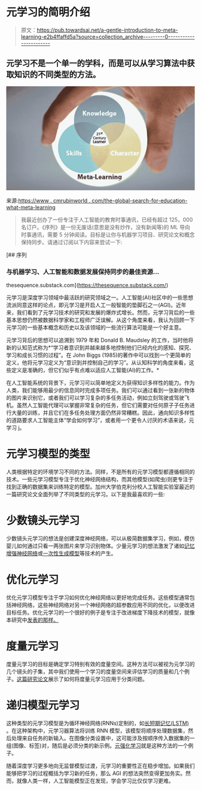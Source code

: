 # 元学习的简明介绍

> 原文：<https://pub.towardsai.net/a-gentle-introduction-to-meta-learning-e2b4ffaffd5a?source=collection_archive---------0----------------------->

## 元学习不是一个单一的学科，而是可以从学习算法中获取知识的不同类型的方法。

![](img/d60e7b98886a1549d56b27d84330cd5a.png)

来源:[https://www . cmrubinworld . com/the-global-search-for-education-what-meta-learning](https://www.cmrubinworld.com/the-global-search-for-education-what-meta-learning)

> 我最近创办了一份专注于人工智能的教育时事通讯，已经有超过 125，000 名订户。《序列》是一份无废话(意思是没有炒作，没有新闻等)的 ML 导向时事通讯，需要 5 分钟阅读。目标是让你与机器学习项目、研究论文和概念保持同步。请通过订阅以下内容来尝试一下:

[](https://thesequence.substack.com/) [## 序列

### 与机器学习、人工智能和数据发展保持同步的最佳资源…

thesequence.substack.com](https://thesequence.substack.com/) 

元学习是深度学习领域中最活跃的研究领域之一。人工智能(AI)社区中的一些思想流派同意这样的论点，即元学习是开启人工一般智能的垫脚石之一(AGI)。近年来，我们看到了元学习技术的研究和发展的爆炸式增长。然而，元学习背后的一些基本思想仍然被数据科学家和工程师广泛误解。从这个角度来看，我认为回顾一下元学习的一些基本概念和历史以及该领域的一些流行算法可能是一个好主意。

元学习背后的思想可以追溯到 1979 年和 Donald B. Maudsley 的工作，当时他将新的认知范式称为*“学习者意识到并越来越多地控制他们已经内化的感知、探究、学习和成长习惯的过程”。在 John Biggs (1985)的著作中可以找到一个更简单的定义，他将元学习定义为“意识到并控制自己的学习”。从认知科学的角度来看，这些定义是准确的，但它们似乎有点难以适应人工智能(AI)的工作。*

在人工智能系统的背景下，元学习可以简单地定义为获得知识多样性的能力。作为人类，我们能够用最少的信息同时完成多项任务。我们可以通过看到一张新的物体的图片来识别它，或者我们可以学习复杂的多任务活动，例如立刻驾驶或驾驶飞机。虽然人工智能代理可以掌握非常复杂的任务，但它们需要对任何原子子任务进行大量的训练，并且它们在多任务处理方面仍然非常糟糕。因此，通向知识多样性的道路要求人工智能主体“学会如何学习”，或者用一个更令人讨厌的术语来说，元学习 j。

# 元学习模型的类型

人类根据特定的环境学习不同的方法。同样，不是所有的元学习模型都遵循相同的技术。一些元学习模型专注于优化神经网络结构，而其他模型(如爬虫)则更专注于找到正确的数据集来训练特定的模型。加州大学伯克利分校人工智能实验室最近的一篇研究论文全面列举了不同类型的元学习。以下是我最喜欢的一些:

# 少数镜头元学习

少数镜头元学习的想法是创建深度神经网络，可以从极简数据集学习，例如，模仿婴儿如何通过只看一两张图片来学习识别物体。少量元学习的想法激发了诸如[记忆增强神经网络](http://proceedings.mlr.press/v48/santoro16.pdf)或[一次性生成模型](https://arxiv.org/abs/1603.05106)等技术的产生。

# 优化元学习

优化元学习模型专注于学习如何优化神经网络以更好地完成任务。这些模型通常包括神经网络，这些神经网络对另一个神经网络的超参数应用不同的优化，以便改进目标任务。优化元学习的一个很好的例子是专注于改进梯度下降技术的模型，就像本研究中[发表的那样。](http://snowedin.net/tmp/Hochreiter2001.pdf)

# 度量元学习

度量元学习的目标是确定学习特别有效的度量空间。这种方法可以被视为元学习的几个镜头的子集，其中我们使用一个学习的度量空间来评估学习的质量和几个例子。[这篇研究论文](https://arxiv.org/abs/1703.05175)展示了如何将度量元学习应用于分类问题。

# 递归模型元学习

这种类型的元学习模型是为循环神经网络(RNNs)定制的，如[长短期记忆(LSTM)](http://www.bioinf.jku.at/publications/older/2604.pdf) 。在这种架构中，元学习器算法将训练 RNN 模型，该模型将顺序处理数据集，然后处理来自任务的新输入。在图像分类设置中，这可能涉及按顺序传入数据集的一组(图像、标签)对，随后是必须分类的新示例。[元强化学习](https://arxiv.org/abs/1611.02779)就是这种方法的一个例子。

随着深度学习更多地向无监督模型过渡，元学习的重要性正在稳步增加。如果我们能够把学习的过程概括为学习新的任务，那么 AGI 的想法突然变得更加务实。然而，就像人类一样，人工智能模型正在发现，学会学习比仅仅学习更难。